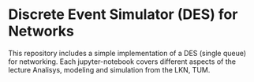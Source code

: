 # Discrete Event Simulator (DES) for Networks
This repository includes a simple implementation of a DES (single queue) for networking.
Each jupyter-notebook covers different aspects of the lecture Analisys, modeling and simulation from the LKN, TUM.
